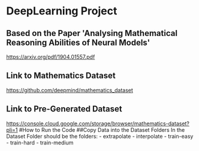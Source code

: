 # DeepLearning Project
## Based on the Paper 'Analysing Mathematical Reasoning Abilities of Neural Models'
https://arxiv.org/pdf/1904.01557.pdf
## Link to Mathematics Dataset
https://github.com/deepmind/mathematics_dataset
## Link to Pre-Generated Dataset
https://console.cloud.google.com/storage/browser/mathematics-dataset?pli=1
#How to Run the Code
##Copy Data into the Dataset Folders
In the Dataset Folder should be the folders:
	- extrapolate
	- interpolate
	- train-easy
	- train-hard
	- train-medium
